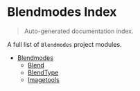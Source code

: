 # Blendmodes Index

> Auto-generated documentation index.

A full list of `Blendmodes` project modules.

- [Blendmodes](blendmodes/index.md#blendmodes)
    - [Blend](blendmodes/blend.md#blend)
    - [BlendType](blendmodes/blendtype.md#blendtype)
    - [Imagetools](blendmodes/imagetools.md#imagetools)

